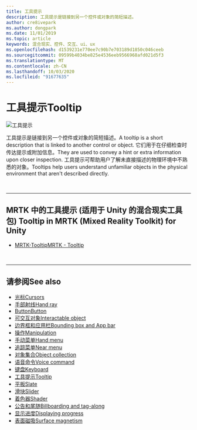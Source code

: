```yaml
---
title: 工具提示
description: 工具提示是链接到另一个控件或对象的简短描述。
author: cre8ivepark
ms.author: dongpark
ms.date: 11/01/2019
ms.topic: article
keywords: 混合现实、控件、交互、ui、ux
ms.openlocfilehash: d1539231e770ee7c90b7e703189d1850c046ceeb
ms.sourcegitcommit: 09599b4034be825e4536eeb9566968afd021d5f3
ms.translationtype: MT
ms.contentlocale: zh-CN
ms.lasthandoff: 10/03/2020
ms.locfileid: "91677635"
---
```

# <a name="tooltip"></a><span data-ttu-id="3b3d4-104">工具提示</span><span class="sxs-lookup"><span data-stu-id="3b3d4-104">Tooltip</span></span>

![工具提示](images/UX_Hero_Tooltip.jpg)

<span data-ttu-id="3b3d4-106">工具提示是链接到另一个控件或对象的简短描述。</span><span class="sxs-lookup"><span data-stu-id="3b3d4-106">A tooltip is a short description that is linked to another control or object.</span></span> <span data-ttu-id="3b3d4-107">它们用于在仔细检查时传达提示或附加信息。</span><span class="sxs-lookup"><span data-stu-id="3b3d4-107">They are used to convey a hint or extra information upon closer inspection.</span></span> <span data-ttu-id="3b3d4-108">工具提示可帮助用户了解未直接描述的物理环境中不熟悉的对象。</span><span class="sxs-lookup"><span data-stu-id="3b3d4-108">Tooltips help users understand unfamiliar objects in the physical environment that aren't described directly.</span></span> 

<br>

---

## <a name="tooltip-in-mrtk-mixed-reality-toolkit-for-unity"></a><span data-ttu-id="3b3d4-109">MRTK 中的工具提示 (适用于 Unity 的混合现实工具包) </span><span class="sxs-lookup"><span data-stu-id="3b3d4-109">Tooltip in MRTK (Mixed Reality Toolkit) for Unity</span></span>

* [<span data-ttu-id="3b3d4-110">MRTK-Tooltip</span><span class="sxs-lookup"><span data-stu-id="3b3d4-110">MRTK - Tooltip</span></span>](https://microsoft.github.io/MixedRealityToolkit-Unity/Documentation/README_Tooltip.html)

<br>

---

## <a name="see-also"></a><span data-ttu-id="3b3d4-111">请参阅</span><span class="sxs-lookup"><span data-stu-id="3b3d4-111">See also</span></span>

* [<span data-ttu-id="3b3d4-112">光标</span><span class="sxs-lookup"><span data-stu-id="3b3d4-112">Cursors</span></span>](cursors.md)
* [<span data-ttu-id="3b3d4-113">手部射线</span><span class="sxs-lookup"><span data-stu-id="3b3d4-113">Hand ray</span></span>](point-and-commit.md)
* [<span data-ttu-id="3b3d4-114">Button</span><span class="sxs-lookup"><span data-stu-id="3b3d4-114">Button</span></span>](button.md)
* [<span data-ttu-id="3b3d4-115">可交互对象</span><span class="sxs-lookup"><span data-stu-id="3b3d4-115">Interactable object</span></span>](interactable-object.md)
* [<span data-ttu-id="3b3d4-116">边界框和应用栏</span><span class="sxs-lookup"><span data-stu-id="3b3d4-116">Bounding box and App bar</span></span>](app-bar-and-bounding-box.md)
* [<span data-ttu-id="3b3d4-117">操作</span><span class="sxs-lookup"><span data-stu-id="3b3d4-117">Manipulation</span></span>](direct-manipulation.md)
* [<span data-ttu-id="3b3d4-118">手动菜单</span><span class="sxs-lookup"><span data-stu-id="3b3d4-118">Hand menu</span></span>](hand-menu.md)
* [<span data-ttu-id="3b3d4-119">追踪菜单</span><span class="sxs-lookup"><span data-stu-id="3b3d4-119">Near menu</span></span>](near-menu.md)
* [<span data-ttu-id="3b3d4-120">对象集合</span><span class="sxs-lookup"><span data-stu-id="3b3d4-120">Object collection</span></span>](object-collection.md)
* [<span data-ttu-id="3b3d4-121">语音命令</span><span class="sxs-lookup"><span data-stu-id="3b3d4-121">Voice command</span></span>](voice-input.md)
* [<span data-ttu-id="3b3d4-122">键盘</span><span class="sxs-lookup"><span data-stu-id="3b3d4-122">Keyboard</span></span>](keyboard.md)
* [<span data-ttu-id="3b3d4-123">工具提示</span><span class="sxs-lookup"><span data-stu-id="3b3d4-123">Tooltip</span></span>](tooltip.md)
* [<span data-ttu-id="3b3d4-124">平板</span><span class="sxs-lookup"><span data-stu-id="3b3d4-124">Slate</span></span>](slate.md)
* [<span data-ttu-id="3b3d4-125">滑块</span><span class="sxs-lookup"><span data-stu-id="3b3d4-125">Slider</span></span>](slider.md)
* [<span data-ttu-id="3b3d4-126">着色器</span><span class="sxs-lookup"><span data-stu-id="3b3d4-126">Shader</span></span>](shader.md)
* [<span data-ttu-id="3b3d4-127">公告和尾随</span><span class="sxs-lookup"><span data-stu-id="3b3d4-127">Billboarding and tag-along</span></span>](billboarding-and-tag-along.md)
* [<span data-ttu-id="3b3d4-128">显示进度</span><span class="sxs-lookup"><span data-stu-id="3b3d4-128">Displaying progress</span></span>](progress.md)
* [<span data-ttu-id="3b3d4-129">表面磁吸</span><span class="sxs-lookup"><span data-stu-id="3b3d4-129">Surface magnetism</span></span>](surface-magnetism.md)
